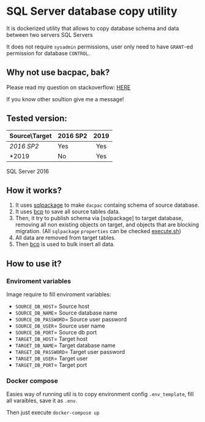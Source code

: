 # SQL Server database copy utility

It is dockerized utility that allows to copy database schema and data between two servers SQL Servers

It does not require `sysadmin` permissions, user only need to have `GRANT`-ed permission for database `CONTROL`.

## Why not use bacpac, bak? 

Please read my question on stackoverflow: [HERE](https://stackoverflow.com/questions/62877740/copy-content-of-sql-server-2016-db)

If you know other soultion give me a message!

## Tested version:

|  Source\Target| 2016 SP2      | 2019          
| ------------- | ------------- |:-------------:
| *2016 SP2*    | Yes           | Yes
| *2019         | No            | Yes      


SQL Server 2016

## How it works?

 1. It uses [sqlpackage](https://docs.microsoft.com/en-us/sql/tools/sqlpackage?view=sql-server-ver15) to make `dacpac` containg schema of source database.
 2. It uses [bcp](https://docs.microsoft.com/en-us/sql/tools/bcp-utility?view=sql-server-ver15) to save all source tables data.
 3. Then, it try to publish schema via [sqlpackage] to target database, removing all non existing objects on target, and objects that are blocking migration. (All `sqlpackage` `properties` can be checked [execute.sh](execute.sh))
 4. All data are removed from target tables.
 5. Then [bcp](https://docs.microsoft.com/en-us/sql/tools/bcp-utility?view=sql-server-ver15) is used to bulk insert all data.

## How to use it?

### Enviroment variables
Image require to fill enviroment variables:
 - `SOURCE_DB_HOST`= Source host
 - `SOURCE_DB_NAME`= Source database name
 - `SOURCE_DB_PASSWORD`= Source user password
 - `SOURCE_DB_USER`= Source user name
 - `SOURCE_DB_PORT`= Source db port
 - `TARGET_DB_HOST`= Target host
 - `TARGET_DB_NAME`= Target database name
 - `TARGET_DB_PASSWORD`= Target user password
 - `TARGET_DB_USER`= Target user
 - `TARGET_DB_PORT`= Target port

### Docker compose 

Easies way of running util is to copy environment config `.env_template`, fill all varaibles, save it as `.env`.

Then just execute `docker-compose up`